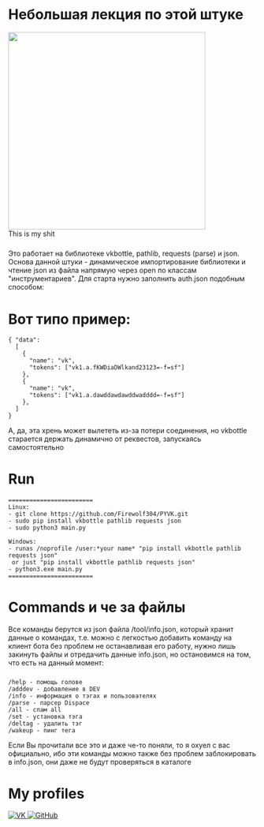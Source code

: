 # Небольшая лекция по этой штуке

  <div id="header" align="left">
    <img src="https://media.giphy.com/media/R9cQo06nQBpRe/giphy.gif" width="400"/></div>
This is my shit

##### 
Это работает на библиотеке vkbottle, pathlib, requests (parse) и json. Основа данной штуки - динамическое импортирование библиотеки и чтение json из файла напрямую через open по классам "инструментариев". Для старта нужно заполнить auth.json подобным способом:

# Вот типо пример:
    { "data":
      [
        {
          "name": "vk",
          "tokens": ["vk1.a.fKWDiaDWlkand23123=-f=sf"]
        },
        {
          "name": "vk",
          "tokens": ["vk1.a.dawddawdawddwadddd=-f=sf"]
        },
      ]
    }    


А, да, эта хрень может вылететь из-за потери соединения, но vkbottle старается держать динамично от реквестов, запускаясь самостоятельно

# Run
    ========================
    Linux:
    - git clone https://github.com/Firewolf304/PYVK.git
    - sudo pip install vkbottle pathlib requests json
    - sudo python3 main.py
    
    Windows:
    - runas /noprofile /user:*your name* "pip install vkbottle pathlib requests json"
     or just "pip install vkbottle pathlib requests json"
    - python3.exe main.py
    ========================

# Commands и че за файлы
Все команды берутся из json файла /tool/info.json, который хранит данные о командах, т.е. можно с легкостью добавить команду на клиент бота без проблем не останавливая его работу, нужно лишь закинуть файлы и отредачить данные info.json, но остановимся на том, что есть на данный момент:

#####
    /help - помощь голове
    /adddev - добавление в DEV
    /info - информация о тэгах и пользователях
    /parse - парсер Dispace
    /all - спам all
    /set - установка тэга
    /deltag - удалить тэг
    /wakeup - пинг тега

Если Вы прочитали все это и даже че-то поняли, то я охуел с вас официально, ибо эти команды можно также без проблем заблокировать в info.json, они даже не будут проверяться в каталоге

# My profiles
<div id="badges">
  <a href="https://vk.com/remonterblyat">
    <img src="https://img.shields.io/badge/VK account-blue?style=for-the-badge&logo=vk&logoColor=cyan" alt="VK"/>
  </a>
  <a href="https://github.com/Firewolf304">
    <img src="https://img.shields.io/badge/GitHub-black?style=for-the-badge&logo=GitHub&logoColor=white" alt="GitHub"/>
  </a>
</div>
